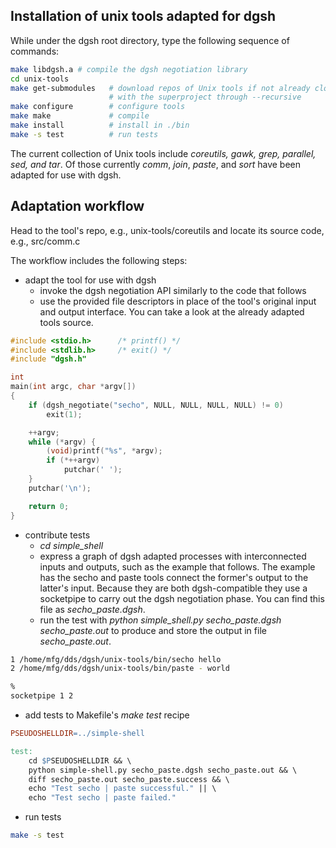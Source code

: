 ## Installation of unix tools adapted for dgsh

While under the dgsh root directory, type the following sequence of commands:

```bash
make libdgsh.a # compile the dgsh negotiation library
cd unix-tools
make get-submodules   # download repos of Unix tools if not already cloned
                      # with the superproject through --recursive
make configure        # configure tools
make make             # compile
make install          # install in ./bin
make -s test          # run tests
```

The current collection of Unix tools include *coreutils, gawk, grep, parallel, sed, and tar*.
Of those currently *comm*, *join*, *paste*, and *sort* have been adapted for use with dgsh.

## Adaptation workflow

Head to the tool's repo, e.g., unix-tools/coreutils and locate its source code, e.g., src/comm.c

The workflow includes the following steps:

- adapt the tool for use with dgsh
  - invoke the dgsh negotiation API similarly to the code that follows
  - use the provided file descriptors in place of the tool's original input and output interface. You can take a look at the already adapted tools source.

```C
#include <stdio.h>		/* printf() */
#include <stdlib.h>		/* exit() */
#include "dgsh.h"

int
main(int argc, char *argv[])
{
	if (dgsh_negotiate("secho", NULL, NULL, NULL, NULL) != 0)
		exit(1);

	++argv;
	while (*argv) {
		(void)printf("%s", *argv);
		if (*++argv)
			putchar(' ');
	}
	putchar('\n');

	return 0;
}
```

- contribute tests
  - *cd simple_shell*
  - express a graph of dgsh adapted processes with interconnected inputs and outputs, such as the example that follows. The example has the secho and paste tools connect the former's output to the latter's input. Because they are both dgsh-compatible they use a socketpipe to carry out the dgsh negotiation phase. You can find this file as *secho_paste.dgsh*.
  - run the test with *python simple_shell.py secho_paste.dgsh secho_paste.out* to produce and store the output in file *secho_paste.out*.

```bash
1 /home/mfg/dds/dgsh/unix-tools/bin/secho hello
2 /home/mfg/dds/dgsh/unix-tools/bin/paste - world

%
socketpipe 1 2
```

- add tests to Makefile's *make test* recipe

```Makefile
PSEUDOSHELLDIR=../simple-shell

test:
    cd $PSEUDOSHELLDIR && \
    python simple-shell.py secho_paste.dgsh secho_paste.out && \
    diff secho_paste.out secho_paste.success && \
    echo "Test secho | paste successful." || \
    echo "Test secho | paste failed."
```

- run tests
```bash
make -s test
```
